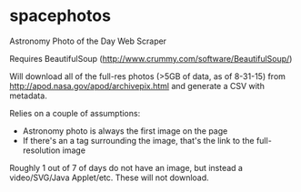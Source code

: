 # spacephotos
Astronomy Photo of the Day Web Scraper

Requires BeautifulSoup (http://www.crummy.com/software/BeautifulSoup/)

Will download all of the full-res photos (>5GB of data, as of 8-31-15) from http://apod.nasa.gov/apod/archivepix.html and generate a CSV with metadata.

Relies on a couple of assumptions:
- Astronomy photo is always the first image on the page
- If there's an a tag surrounding the image, that's the link to the full-resolution image

Roughly 1 out of 7 of days do not have an image, but instead a video/SVG/Java Applet/etc. These will not download.
